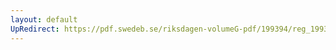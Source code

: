 ```yaml
---
layout: default
UpRedirect: https://pdf.swedeb.se/riksdagen-volumeG-pdf/199394/reg_199394/reg_199394_0067.pdf
---
```

